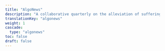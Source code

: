 ```yaml
---
title: "AlgoNews"
description: "A collaborative quarterly on the alleviation of suffering"
translationKey: "algonews"
weight: 1
cascade:
  type: "algonews"
toc: false
draft: false
---
```


